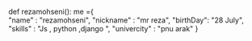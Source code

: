 
def rezamohseni():
    me ={  
        "name" : "rezamohseni",
        "nickname" : "mr reza",
        "birthDay": "28 July",
        "skills" : "Js , python ,django ",
        "univercity" : "pnu arak" 
    }
    
    
